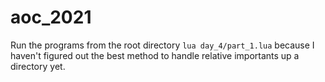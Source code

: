 # aoc_2021

Run the programs from the root directory `lua day_4/part_1.lua` because I haven't figured out the best method to handle relative importants up a directory yet.
